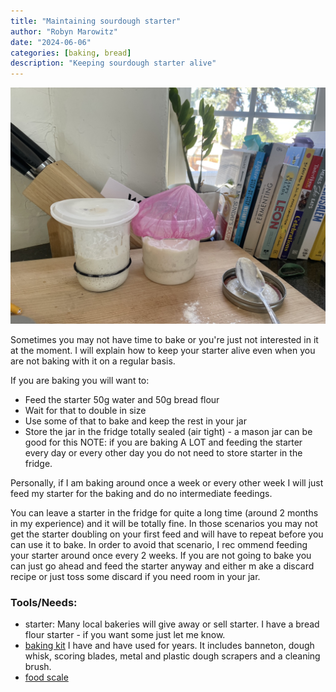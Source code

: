 ```yaml
---
title: "Maintaining sourdough starter"
author: "Robyn Marowitz"
date: "2024-06-06"
categories: [baking, bread]
description: "Keeping sourdough starter alive"
---
```


![](starter.jpg)


Sometimes you may not have time to bake or you're just not interested in it at the moment. I will explain how to keep your starter alive even when     you are not baking with it on a regular basis.

If you are baking you will want to:

 - Feed the starter 50g water and 50g bread flour
 - Wait for that to double in size
 - Use some of that to bake and keep the rest in your jar
 - Store the jar in the fridge totally sealed (air tight) - a mason jar can be good for this
 NOTE: if you are baking A LOT and feeding the starter every day or every other day you do not need to store starter in the fridge.

 Personally, if I am baking around once a week or every other week I will just feed my starter for the baking and do no intermediate feedings.

 You can leave a starter in the fridge for quite a long time (around 2 months in my experience) and it will be totally fine. In those scenarios you     may not get the starter doubling on your first feed and will have to repeat before you can use it to bake. In order to avoid that scenario, I rec    ommend feeding your starter around once every 2 weeks. If you are not going to bake you can just go ahead and feed the starter anyway and either m    ake a discard recipe or just toss some discard if you need room in your jar.


### Tools/Needs:

 - starter: Many local bakeries will give away or sell starter. I have a bread flour starter - if you want some just let me know.
 - [baking kit](https://www.amazon.com/dp/B09HH4K1LZ/ref=cm_sw_r_as_gl_api_gl_i_B2JBFVM29JTV1F6ZJQNW?linkCode=ml2&tag=robblog0b-20) I have and have     used for years. It includes banneton, dough whisk, scoring blades, metal and plastic dough scrapers and a cleaning brush.
 - [food scale ](https://amzn.to/3PycUVy)
